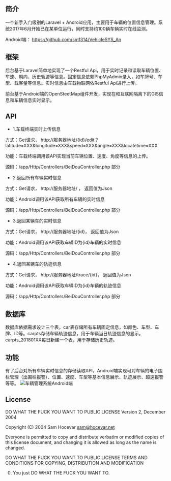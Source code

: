 ## 简介

一个新手入门级别的Laravel + Android应用，主要用于车辆的位置信息管理。系统2017年6月开始已在某单位运行，同时支持约100辆车辆实时在线监测。

Android端： https://github.com/sm1314/VehicleSYS_An

## 框架

后台基于Laravel简单地实现了一个Restful Api，用于实时记录和读取车辆位置、车速、朝向、历史轨迹等信息。固定信息依赖PhpMyAdmin录入，如车牌号、车型、载客量等信息。实时信息由车载物联网依Restful Api进行上传。

前台基于Android端的OpenSteetMap组件开发，实现在和互联网隔离下的GIS信息和车辆信息实时显示。

## API

- 1.车载终端实时上传信息

方式：Get请求， http://服务器地址/{id}/edit？latitude=XXX&longitude=XXX&speed=XXX&angle=XXX&locatetime=XXX

功能：车载终端调用该API实现当前车辆位置、速度、角度等信息的上传。

源码：/app/Http/Controllers/BeiDouController.php 部分

- 2.返回所有车辆实时信息

方式：Get请求， http://服务器地址/     ， 返回值为Json

功能：Android调用该API获取所有车辆的实时信息

源码：/app/Http/Controllers/BeiDouController.php 部分

- 3.返回某辆车的实时信息

方式：Get请求， http://服务器地址/{id}， 返回值为Json

功能：Android调用该API获取车辆ID为{id}车辆的实时信息

源码：/app/Http/Controllers/BeiDouController.php 部分

- 4.返回某辆车的轨迹信息

方式：Get请求， http://服务器地址/trace/{id}， 返回值为Json

功能：Android调用该API获取车辆ID为{id}车辆的轨迹信息

源码：/app/Http/Controllers/BeiDouController.php 部分

## 数据库

数据库依据需求设计三个表，car表存储所有车辆固定信息，如颜色、车型、车牌、ID等。carpts存储车辆轨迹信息，用于车辆当日轨迹信息的显示。carpts_201801XX每日新建一个表，用于存储历史轨迹。

## 功能

有了后台对所有车辆实时信息的存储读取API，Android端实现可对车辆的电子围栏管理（出围栏报警）、位置、速度、车型等基本信息展示、轨迹展示、超速报警等等。
![车辆管理系统Android端](https://raw.githubusercontent.com/sm1314/VehicleSYS/master/screenshots/screen.png)

## License

DO WHAT THE FUCK YOU WANT TO PUBLIC LICENSE
        Version 2, December 2004

Copyright (C) 2004 Sam Hocevar <sam@hocevar.net>

Everyone is permitted to copy and distribute verbatim or modified
copies of this license document, and changing it is allowed as long
as the name is changed.

DO WHAT THE FUCK YOU WANT TO PUBLIC LICENSE
TERMS AND CONDITIONS FOR COPYING, DISTRIBUTION AND MODIFICATION

0. You just DO WHAT THE FUCK YOU WANT TO.

